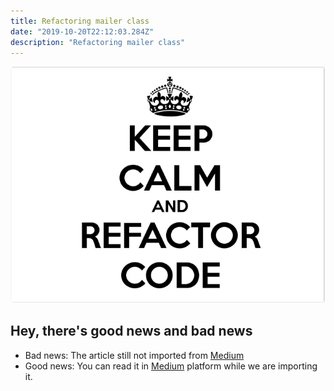 ```yaml
---
title: Refactoring mailer class
date: "2019-10-20T22:12:03.284Z"
description: "Refactoring mailer class"
---
```


![Rails](./keep_calm.png)

## Hey, there's good news and bad news

- Bad news: The article still not imported from [Medium](https://medium.com/@bojanmajed/refactoring-mailer-class-e916ade34c9e)
- Good news: You can read it in [Medium](https://medium.com/@bojanmajed/refactoring-mailer-class-e916ade34c9e) platform while we are importing it.